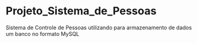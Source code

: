 # Projeto_Sistema_de_Pessoas
Sistema de Controle de Pessoas utilizando para armazenamento de dados um banco no formato MySQL
